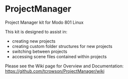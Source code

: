ProjectManager
==============

Project Manager kit for Modo 801 Linux


This kit is designed to assist in:

- creating new projects
- creating custom folder structures for new projects
- switching between projects
- accessing scene files contained within projects

Please see the Wiki page for Overview and Documentation:
https://github.com/tcrowson/ProjectManager/wiki
